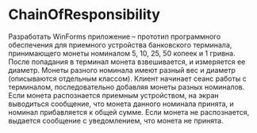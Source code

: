 # ChainOfResponsibility
Разработать WinForms приложение – прототип программного
обеспечения для приемного устройства банковского терминала, принимающего
монеты номиналом 5, 10, 25, 50 копеек и 1 гривна.
После попадания в терминал монета взвешивается, и измеряется ее
диаметр. Монеты разного номинала имеют разный вес и диаметр (описываются
отдельным классом).
Клиент начинает сеанс работы с терминалом, последовательно добавляя
монеты разных номиналов. Если монета распознается приемным устройством,
на экран выводиться сообщение, что монета данного номинала принята, и
номинал прибавляется к общей сумме. Если монета не распознается, выдается
сообщение с уведомлением, что монета не принята.

